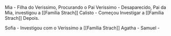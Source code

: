 Mia - Filha do Verissimo, Procurando o Pai
Verissimo - Desaparecido, Pai da Mia, investigou a [[Família Strach]]
Calisto - Começou Investigar a [[Família Strach]] Depois.
	
Sofia - Investigou com o Verissimo a [[Família Strach]]
Agatha - 
Samuel -